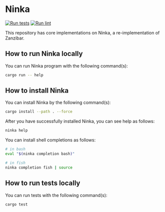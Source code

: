 # Ninka

[![Run tests](https://github.com/lmt-swallow/ninka/actions/workflows/test.yml/badge.svg?branch=main)](https://github.com/lmt-swallow/ninka/actions/workflows/test.yml) [![Run lint](https://github.com/lmt-swallow/ninka/actions/workflows/lint.yml/badge.svg?branch=main)](https://github.com/lmt-swallow/ninka/actions/workflows/lint.yml)

This repository has core implementations on Ninka, a re-implementation of Zanzibar.

## How to run Ninka locally

You can run Ninka program with the following command(s):

```sh
cargo run -- help
```

## How to install Ninka

You can install Ninka by the following command(s):

```sh
cargo install --path . --force
```

After you have successfully installed Ninka, you can see help as follows:

```sh
ninka help
```

You can install shell completions as follows:

```sh
# in bash
eval "$(ninka completion bash)"

# in fish
ninka completion fish | source
```

## How to run tests locally

You can run tests with the following command(s):

```sh
cargo test
```
